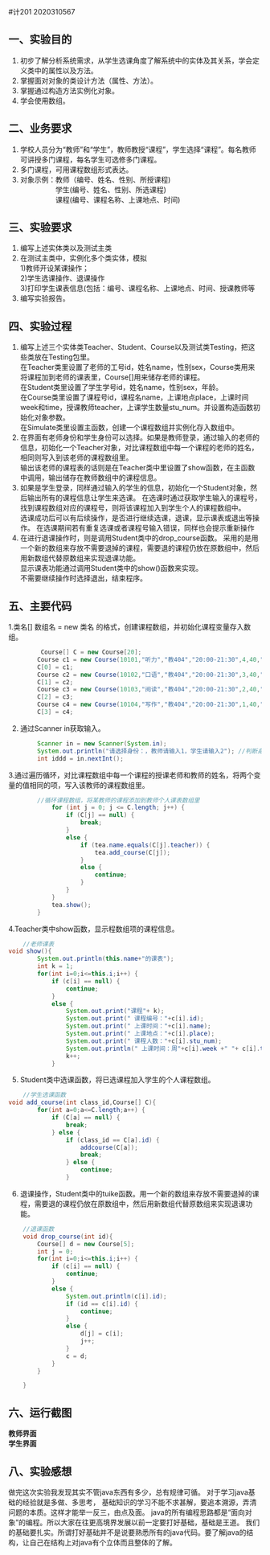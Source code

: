 #计201  2020310567
## 一、实验目的
1. 初步了解分析系统需求，从学生选课角度了解系统中的实体及其关系，学会定义类中的属性以及方法。
2. 掌握面对对象的类设计方法（属性、方法）。
3. 掌握通过构造方法实例化对象。
4. 学会使用数组。

## 二、业务要求
1. 学校人员分为“教师”和“学生”，教师教授“课程”，学生选择“课程”。每名教师可讲授多门课程，每名学生可选修多门课程。
2. 多门课程，可用课程数组形式表达。
3. 对象示例：教师（编号、姓名、性别、所授课程)
<br>&emsp;&emsp;&emsp;&emsp;&emsp;学生(编号、姓名、性别、所选课程)
<br>&emsp;&emsp;&emsp;&emsp;&emsp;课程(编号、课程名称、上课地点、时间)

## 三、实验要求
1. 编写上述实体类以及测试主类
2. 在测试主类中，实例化多个类实体，模拟
   <br>1)教师开设某课操作；
   <br>2)学生选课操作、退课操作
   <br>3)打印学生课表信息(包括：编号、课程名称、上课地点、时间、授课教师等
3. 编写实验报告。

## 四、实验过程
1. 编写上述三个实体类Teacher、Student、Course以及测试类Testing，把这些类放在Testing包里。 
<br>在Teacher类里设置了老师的工号id，姓名name，性别sex，Course类用来将课程加到老师的课表里，Course[]用来储存老师的课程。 
<br>在Student类里设置了学生学号id，姓名name，性别sex，年龄。 
<br>在Course类里设置了课程号id，课程名name，上课地点place，上课时间week和time，授课教师teacher，上课学生数量stu_num。并设置构造函数初始化对象参数。<br>在Simulate类里设置主函数，创建一个课程数组并实例化存入数组中。
2. 在界面有老师身份和学生身份可以选择。如果是教师登录，通过输入的老师的信息，初始化一个Teacher对象，对比课程数组中每一个课程的老师的姓名，相同则写入到该老师的课程数组里。
<br>输出该老师的课程表的话则是在Teacher类中里设置了show函数，在主函数中调用，输出储存在教师数组中的课程信息。
3. 如果是学生登录，同样通过输入的学生的信息，初始化一个Student对象，然后输出所有的课程信息让学生来选课。
在选课时通过获取学生输入的课程号，找到课程数组对应的课程号，则将该课程加入到学生个人的课程数组中。
<br>选课成功后可以有后续操作，是否进行继续选课，退课，显示课表或退出等操作。 
在选课期间若有重复选课或者课程号输入错误，同样也会提示重新操作
4. 在进行退课操作时，则是调用Student类中的drop_course函数。 采用的是用一个新的数组来存放不需要退掉的课程，需要退的课程仍放在原数组中，然后用新数组代替原数组来实现退课功能。
<br>显示课表功能通过调用Student类中的show()函数来实现。
<br>不需要继续操作时选择退出，结束程序。

## 五、主要代码
1.类名[] 数组名 = new 类名 的格式，创建课程数组，并初始化课程变量存入数组。
```java
         Course[] C = new Course[20];
        Course c1 = new Course(10101,"听力","教404","20:00-21:30",4,40,"J");
        C[0] = c1;
        Course c2 = new Course(10102,"口语","教404","20:00-21:30",3,40,"J");
        C[1] = c2;
        Course c3 = new Course(10103,"阅读","教404","20:00-21:30",2,40,"J");
        C[2] = c3;
        Course c4 = new Course(10104,"写作","教404","20:00-21:30",1,40,"J");
        C[3] = c4;
```
2. 通过Scanner in获取输入。
```java
        Scanner in = new Scanner(System.in);
        System.out.println("请选择身份：，教师请输入1，学生请输入2"); //判断身份
        int iddd = in.nextInt();
```
3.通过遍历循环，对比课程数组中每一个课程的授课老师和教师的姓名，将两个变量的值相同的项，写入该教师的课程数组里。
```java
        //循环课程数组，将某教师的课程添加到教师个人课表数组里
            for (int j = 0; j <= C.length; j++) {
                if (C[j] == null) {
                    break;
                }
                else {
                    if (tea.name.equals(C[j].teacher)) {
                        tea.add_course(C[j]);
                    }
                    else {
                        continue;
                    }
                }
            }
            tea.show();
        }
```
4.Teacher类中show函数，显示程数组项的课程信息。
```java
    //老师课表
void show(){
        System.out.println(this.name+"的课表");
        int k = 1;
        for(int i=0;i<=this.i;i++) {
            if (c[i] == null) {
                continue;
            }
            else {
                System.out.print("课程"+ k);
                System.out.print(" 课程编号："+c[i].id);
                System.out.print(" 上课时间："+c[i].name);
                System.out.print(" 上课地点："+c[i].place);
                System.out.print(" 课程人数："+c[i].stu_num);
                System.out.println(" 上课时间：周"+c[i].week +" "+ c[i].time);
                k++;
            }
```
5. Student类中选课函数，将已选课程加入学生的个人课程数组。
```java
    //学生选课函数
void add_course(int class_id,Course[] C){
        for(int a=0;a<=C.length;a++) {
            if (C[a] == null) {
                break;
            } else {
                if (class_id == C[a].id) {
                    addcourse(C[a]);
                    break;
                } else {
                    continue;
                }
```
6. 退课操作，Student类中的tuike函数。用一个新的数组来存放不需要退掉的课程，需要退的课程仍放在原数组中，然后用新数组代替原数组来实现退课功能。
```java
    //退课函数
    void drop_course(int id){
        Course[] d = new Course[5];
        int j = 0;
        for(int i=0;i<=this.i;i++) {
            if (c[i] == null) {
                continue;
            }
            else {
                System.out.println(c[i].id);
                if (id == c[i].id) {
                    continue;
                }
                else {
                    d[j] = c[i];
                    j++;
                }
                c = d;
            }
        }

    }
```
## 六、运行截图
 **教师界面**
<br> **学生界面**


## 八、实验感想
做完这次实验我发现其实不管java东西有多少，总有规律可循。 对于学习java基础的经验就是多做、多思考，
基础知识的学习不能不求甚解，要追本溯源，弄清问题的本质。这样才能举一反三，由点及面。
java的所有编程思路都是“面向对象”的编程。所以大家在往更高境界发展以前一定要打好基础，基础是王道。
我们的基础要扎实。所谓打好基础并不是说要熟悉所有的java代码。要了解java的结构，让自己在结构上对java有个立体而且整体的了解。
